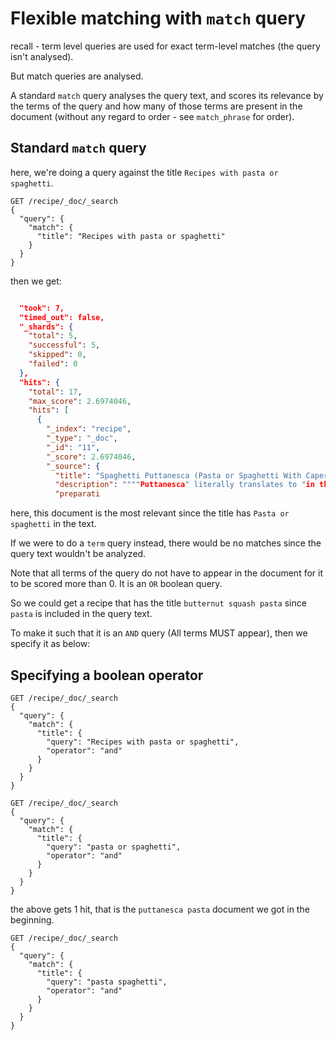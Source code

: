 # Flexible matching with `match` query

recall - term level queries are used for exact term-level matches (the query isn't analysed).

But match queries are analysed.

A standard `match` query analyses the query text, and scores its relevance by the terms of the query and how many of those terms are present in the document (without any regard to order - see `match_phrase` for order).

## Standard `match` query

here, we're doing a query against the title `Recipes with pasta or spaghetti`.

```
GET /recipe/_doc/_search
{
  "query": {
    "match": {
      "title": "Recipes with pasta or spaghetti"
    }
  }
}
```

then we get:

```json

  "took": 7,
  "timed_out": false,
  "_shards": {
    "total": 5,
    "successful": 5,
    "skipped": 0,
    "failed": 0
  },
  "hits": {
    "total": 17,
    "max_score": 2.6974046,
    "hits": [
      {
        "_index": "recipe",
        "_type": "_doc",
        "_id": "11",
        "_score": 2.6974046,
        "_source": {
          "title": "Spaghetti Puttanesca (Pasta or Spaghetti With Capers, Olives, and Anchovies)",
          "description": """"Puttanesca" literally translates to "in the style of prostitutes," supposedly because the pungent aromas of garlic, anchovies, capers, and olives tossed with pasta were how Neapolitan prostitutes would lead customers to their doors. This is one of those stories that seem, in the words of Douglas Adams, apocryphal or at least wildly inaccurate. That said, it's a fitting title—puttanesca packs an aromatic punch and then some.""",
          "preparati
```

here, this document is the most relevant since the title has `Pasta or spaghetti` in the text. 

If we were to do a `term` query instead, there would be no matches since the query text wouldn't be analyzed.

Note that all terms of the query do not have to appear in the document for it to be scored more than 0. It is an `OR` boolean query. 

So we could get a recipe that has the title `butternut squash pasta` since `pasta` is included in the query text.

To make it such that it is an `AND` query (All terms MUST appear), then we specify it as below:

## Specifying a boolean operator

```
GET /recipe/_doc/_search
{
  "query": {
    "match": {
      "title": {
        "query": "Recipes with pasta or spaghetti",
        "operator": "and"
      }
    }
  }
}
```

```
GET /recipe/_doc/_search
{
  "query": {
    "match": {
      "title": {
        "query": "pasta or spaghetti",
        "operator": "and"
      }
    }
  }
}
```

the above gets 1 hit, that is the `puttanesca pasta` document we got in the beginning.

```
GET /recipe/_doc/_search
{
  "query": {
    "match": {
      "title": {
        "query": "pasta spaghetti",
        "operator": "and"
      }
    }
  }
}
```